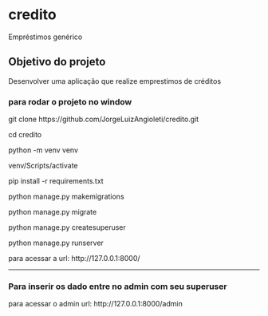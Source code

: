 # credito
Empréstimos genérico
<h2>Objetivo do projeto</h2>
 <p align="justify"> Desenvolver uma aplicação que realize emprestimos de créditos</p>
<h3>para  rodar o projeto no window</h3>
<p align="justify">  git clone https://github.com/JorgeLuizAngioleti/credito.git</p>
<p align="justify">cd credito</p>
<p align="justify">python -m venv venv</p>
<p align="justify">venv/Scripts/activate</p>
<p align="justify">pip install -r requirements.txt</p>
<p align="justify">python manage.py makemigrations </p>
<p align="justify">python manage.py migrate</p>
<p align="justify">python manage.py createsuperuser</p>
<p align="justify">python manage.py runserver</p>
<p align="justify">para acessar a url: http://127.0.0.1:8000/</p>
<hr/>
<h3>Para inserir os dado entre no admin com seu superuser</h3>
<p align="justify">para acessar o admin url: http://127.0.0.1:8000/admin</p>
